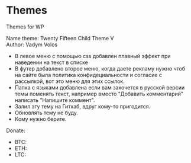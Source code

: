 # Themes
Themes for WP

Name theme: Twenty Fifteen Child Theme V  
Author: Vadym Volos  

- В левое меню с помощью css добавлен плавный эффект при наведении на текст в списке
- В футер добавлено второе меню, когда даете рекламу нужно чтоб на сайте была политика конфидециальности и согласие с рассылкой, вот это меню для этих ссылок.
- Папка с языками добавлена если вам захочется в русской версии темы поменять текст, например вместо "Добавить комментарий" написать "Напишите коммент".
- Залил эту тему на Гитхаб, вдруг кому-то пригодится.
- Обновлять тему не буду.
- Кому нужно берите.

Donate:  
- BTC:  
- ETH:  
- LTC:  

